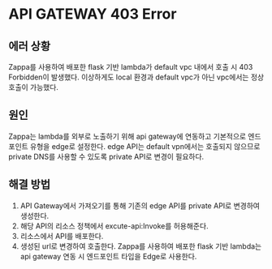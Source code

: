 # API GATEWAY 403 Error

## 에러 상황
Zappa를 사용하여 배포한 flask 기반 lambda가 default vpc 내에서 호출 시 403 Forbidden이 발생했다. 이상하게도 local 환경과 default vpc가 아닌 vpc에서는 정상 호출이 가능했다.

## 원인
Zappa는 lambda를 외부로 노출하기 위해 api gateway에 연동하고 기본적으로 엔드포인트 유형을 edge로 설정한다. edge API는 default vpn에서는 호출되지 않으므로 private DNS를 사용할 수 있도록 private API로 변경이 필요하다.

## 해결 방법
1. API Gateway에서 가져오기를 통해 기존의 edge API를 private API로 변경하여 생성한다.
2. 해당 API의 리소스 정책에서 excute-api:Invoke를 허용해준다.
3. 리소스에서 API를 배포한다.
4. 생성된 url로 변경하여 호출한다.
Zappa를 사용하여 배포한 flask 기반 lambda는 api gateway 연동 시 엔드포인트 타입을 Edge로 사용한다.
